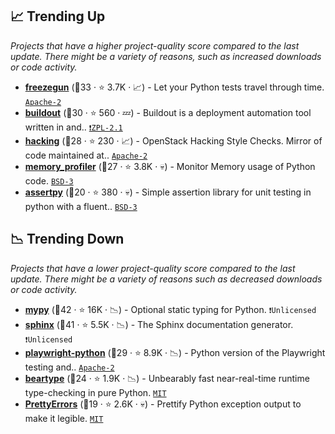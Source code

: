 ## 📈 Trending Up

_Projects that have a higher project-quality score compared to the last update. There might be a variety of reasons, such as increased downloads or code activity._

- <b><a href="https://github.com/spulec/freezegun">freezegun</a></b> (🥈33 ·  ⭐ 3.7K · 📈) - Let your Python tests travel through time. <code><a href="http://bit.ly/3nYMfla">Apache-2</a></code>
- <b><a href="https://github.com/buildout/buildout">buildout</a></b> (🥉30 ·  ⭐ 560 · 💤) - Buildout is a deployment automation tool written in and.. <code><a href="https://tldrlegal.com/search?q=ZPL-2.1">❗️ZPL-2.1</a></code>
- <b><a href="https://github.com/openstack/hacking">hacking</a></b> (🥈28 ·  ⭐ 230 · 📈) - OpenStack Hacking Style Checks. Mirror of code maintained at.. <code><a href="http://bit.ly/3nYMfla">Apache-2</a></code> <code><img src="https://cdn.iconscout.com/icon/free/png-256/8-eight-digital-number-numerical-numbers-36025.png" style="display:inline;" width="13" height="13"></code>
- <b><a href="https://github.com/fabianp/memory_profiler">memory_profiler</a></b> (🥉27 ·  ⭐ 3.8K · 💀) - Monitor Memory usage of Python code. <code><a href="http://bit.ly/3aKzpTv">BSD-3</a></code>
- <b><a href="https://github.com/ActivisionGameScience/assertpy">assertpy</a></b> (🥉20 ·  ⭐ 380 · 💀) - Simple assertion library for unit testing in python with a fluent.. <code><a href="http://bit.ly/3aKzpTv">BSD-3</a></code>

## 📉 Trending Down

_Projects that have a lower project-quality score compared to the last update. There might be a variety of reasons such as decreased downloads or code activity._

- <b><a href="https://github.com/python/mypy">mypy</a></b> (🥇42 ·  ⭐ 16K · 📉) - Optional static typing for Python. <code>❗Unlicensed</code>
- <b><a href="https://github.com/sphinx-doc/sphinx">sphinx</a></b> (🥇41 ·  ⭐ 5.5K · 📉) - The Sphinx documentation generator. <code>❗Unlicensed</code> <code><img src="https://www.sphinx-doc.org/en/master/_static/favicon.svg" style="display:inline;" width="13" height="13"></code>
- <b><a href="https://github.com/microsoft/playwright-python">playwright-python</a></b> (🥉29 ·  ⭐ 8.9K · 📉) - Python version of the Playwright testing and.. <code><a href="http://bit.ly/3nYMfla">Apache-2</a></code>
- <b><a href="https://github.com/beartype/beartype">beartype</a></b> (🥉24 ·  ⭐ 1.9K · 📉) - Unbearably fast near-real-time runtime type-checking in pure Python. <code><a href="http://bit.ly/34MBwT8">MIT</a></code>
- <b><a href="https://github.com/onelivesleft/PrettyErrors">PrettyErrors</a></b> (🥉19 ·  ⭐ 2.6K · 💀) - Prettify Python exception output to make it legible. <code><a href="http://bit.ly/34MBwT8">MIT</a></code>

